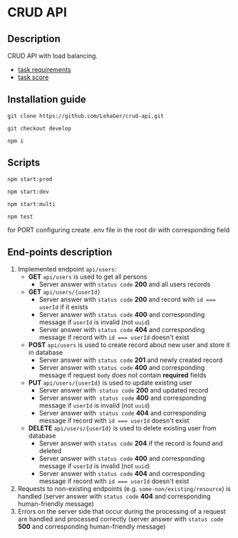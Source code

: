 # CRUD API

## Description

CRUD API with load balancing.
- [task requirements](https://github.com/AlreadyBored/nodejs-assignments/blob/main/assignments/crud-api/assignment.md)
- [task score](https://github.com/AlreadyBored/nodejs-assignments/blob/main/assignments/crud-api/score.md)

## Installation guide

```
git clone https://github.com/LehaGer/crud-api.git
```
```
git checkout develop
```
```
npm i
```

## Scripts
```
npm start:prod
```
```
npm start:dev
```
```
npm start:multi
```
```
npm test
```

for PORT configuring create .env file in the root dir with corresponding field

## End-points description

1. Implemented endpoint `api/users`:
    - **GET** `api/users` is used to get all persons
        - Server answer with `status code` **200** and all users records
    - **GET** `api/users/{userId}`
        - Server answer with `status code` **200** and record with `id === userId` if it exists
        - Server answer with `status code` **400** and corresponding message if `userId` is invalid (not `uuid`)
        - Server answer with `status code` **404** and corresponding message if record with `id === userId` doesn't exist
    - **POST** `api/users` is used to create record about new user and store it in database
        - Server answer with `status code` **201** and newly created record
        - Server answer with `status code` **400** and corresponding message if request `body` does not contain **required** fields
    - **PUT** `api/users/{userId}` is used to update existing user
        - Server answer with` status code` **200** and updated record
        - Server answer with` status code` **400** and corresponding message if `userId` is invalid (not `uuid`)
        - Server answer with` status code` **404** and corresponding message if record with `id === userId` doesn't exist
    - **DELETE** `api/users/{userId}` is used to delete existing user from database
        - Server answer with `status code` **204** if the record is found and deleted
        - Server answer with `status code` **400** and corresponding message if `userId` is invalid (not `uuid`)
        - Server answer with `status code` **404** and corresponding message if record with `id === userId` doesn't exist
2. Requests to non-existing endpoints (e.g. `some-non/existing/resource`) is handled (server answer with `status code` **404** and corresponding human-friendly message)
3. Errors on the server side that occur during the processing of a request are handled and processed correctly (server answer with `status code` **500** and corresponding human-friendly message)
